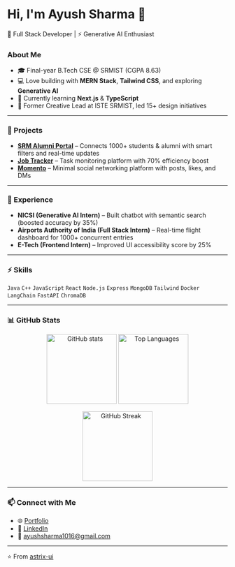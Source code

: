 # Hi, I'm Ayush Sharma 👋  

🚀 Full Stack Developer | ⚡ Generative AI Enthusiast  

### About Me  
- 🎓 Final-year B.Tech CSE @ SRMIST (CGPA 8.63)  
- 💻 Love building with **MERN Stack**, **Tailwind CSS**, and exploring **Generative AI**  
- 🌱 Currently learning **Next.js** & **TypeScript**  
- 🎨 Former Creative Lead at ISTE SRMIST, led 15+ design initiatives  

---

### 🔨 Projects  
- **[SRM Alumni Portal](#)** – Connects 1000+ students & alumni with smart filters and real-time updates  
- **[Job Tracker](#)** – Task monitoring platform with 70% efficiency boost  
- **[Momento](#)** – Minimal social networking platform with posts, likes, and DMs  

---

### 💼 Experience  
- **NICSI (Generative AI Intern)** – Built chatbot with semantic search (boosted accuracy by 35%)  
- **Airports Authority of India (Full Stack Intern)** – Real-time flight dashboard for 1000+ concurrent entries  
- **E-Tech (Frontend Intern)** – Improved UI accessibility score by 25%  

---

### ⚡ Skills  
`Java` `C++` `JavaScript` `React` `Node.js` `Express` `MongoDB` `Tailwind` `Docker` `LangChain` `FastAPI` `ChromaDB`  

---

### 📊 GitHub Stats  

<p align="center">
  <img src="https://github-readme-stats.vercel.app/api?username=astrix-ui&show_icons=true&theme=radical" alt="GitHub stats" height="160"/>
  <img src="https://github-readme-stats.vercel.app/api/top-langs/?username=astrix-ui&layout=compact&theme=radical" alt="Top Languages" height="160"/>
</p>

<p align="center">
  <img src="https://streak-stats.demolab.com/?user=astrix-ui&theme=radical" alt="GitHub Streak" height="160"/>
</p>

---

### 📫 Connect with Me  
- 🌐 [Portfolio](https://portfolio-kohl-rho-12.vercel.app/)  
- 💼 [LinkedIn](https://www.linkedin.com/in/ayush-sharma-a0351b270/)  
- 📧 ayushsharma1016@gmail.com  

---
⭐️ From [astrix-ui](https://github.com/astrix-ui)
